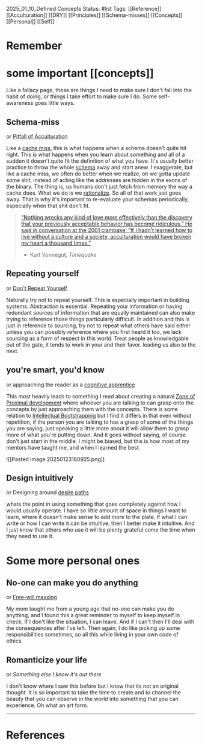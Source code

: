 2025_01_10\_Defined Concepts
Status: #list
Tags: [[Reference]] [[Acculturation]] [[DRY]] [[Principles]] [[Schema-misses]] [[Concepts]] [[Personal]] [[Self]]

# Remember

# some important [[concepts]]
Like a fallacy page, these are things I need to make sure I don't fall into the habit of doing, or things I take effort to make sure I do. Some self-awareness goes little ways.

## Schema-miss
or [Pitfall of Acculturation](https://www.goodreads.com/quotes/search?utf8=%E2%9C%93&q=acculturation+Vonnegut&commit=Search#:~:text=%E2%80%9CNothing%20wrecks%20any,a%20thousand%20times.%E2%80%9D)

Like a [cache miss](https://www.cs.umb.edu/cs641/notes09.html#:~:text=%C2%A0%20cache%20miss%3A%20nothing%20in%20cache%20in%20appropriate%20block%2C%20so%20fetch%20from%20memory), this is what happens when a schema doesn't quite hit right. This is what happens when you learn about something and all of a sudden it doesn't quite fit the definition of what you have. It's usually better practice to throw the whole [schema](https://en.wikipedia.org/wiki/Schema_(psychology)) away and start anew. I exaggerate, but like a cache miss, we often do better when we realize, oh we gotta update some shit, instead of acting like the addresses are hidden in the exons of the binary.
The thing is, us humans don't just fetch from memory the way a cache does. What we do is we [rationalize](https://en.wikipedia.org/wiki/Rationalization_(psychology)). So all of that work just goes away. That is why it's important to re-evaluate your schemas periodically, especially when that shit don't fit.

> [“Nothing wrecks any kind of love more effectively than the discovery that your previously acceptable behavior has become ridiculous.” He said in conversation at the 2001 clambake: “If I hadn’t learned how to live without a culture and a society, acculturation would have broken my heart a thousand times.”](https://www.goodreads.com/quotes/search?utf8=%E2%9C%93&q=acculturation+Vonnegut&commit=Search#:~:text=%E2%80%9CNothing%20wrecks%20any,a%20thousand%20times.%E2%80%9D)
> - Kurt Vonnegut, _Timequake_

## Repeating yourself
or [Don't Repeat Yourself](https://cs61a.org/articles/composition/#:~:text=don%27t%20repeat%20yourself)

Naturally try not to repeat yourself. This is especially important in building systems. Abstraction is essential. Repeating your information or having redundant sources of information that are equally maintained can also make trying to reference those things particularly difficult.
In addition and this is just in reference to sourcing, try not to repeat what others have said either unless you can possibly reference where you first heard it too, we lack sourcing as a form of respect in this world. Treat people as knowledgable out of the gate, it tends to work in your and their favor. leading us also to the next.

## you're smart, you'd know
or approaching the reader as a [cognitive apprentice](https://en.wikipedia.org/wiki/Cognitive_apprenticeship)

This most heavily leads to something I read about creating a natural [Zone of Proximal development](https://www.wested.org/resource/zone-of-proximal-development/) where whoever you are talking to can grasp onto the concepts by just approaching them with the concepts. There is some relation to [Intellectual Bootstrapping](https://en.wikipedia.org/wiki/Bootstrapping_(linguistics))
but I find it differs in that even without repetition, if the person you are talking to has a grasp of some of the things you are saying, just speaking a little more about it will allow them to grasp more of what you're putting down. And it goes without saying, of course don't just start in the middle. I might be biased, but this is how most of my mentors have taught me, and when I learned the best.

![[Pasted image 20250123160925.png]]

## Design intuitively
or Designing around [desire paths](https://en.wikipedia.org/wiki/Desire_path)

whats the point in using something that goes completely against how I would usually operate. I have so little amount of space in things I want to learn, where it doesn't make sense to add more to the plate. If what I can write or how I can write it can be intuitive, then I better make it intuitive. And I just know that others who use it will be plenty grateful come the time when they need to use it.

# Some more personal ones

## No-one can make you do anything
or [Free-will maxxing](https://en.wikipedia.org/wiki/Free_will) 

My mom taught me from a young age that no-one can make you do anything, and I found this a great reminder to myself to keep myself in check. If I don't like the situation, I can leave. And if I can't then I'll deal with the consequences after I've left. Then again, I do like picking up some responsibilities sometimes, so all this while living in your own code of ethics.

## Romanticize your life
or _Something else I know it's out there_

I don't know where I saw this before but I know that its not an original thought. It is so important to take the time to create and to channel the beauty that you can observe in the world into something that you can experience. Oh what an art form.



---
# References


